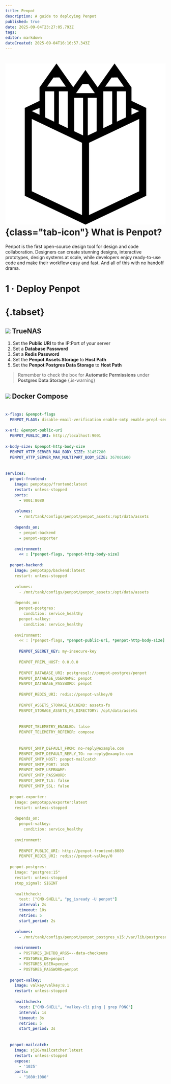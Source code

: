 ```yaml
---
title: Penpot
description: A guide to deploying Penpot
published: true
date: 2025-09-04T23:27:05.793Z
tags: 
editor: markdown
dateCreated: 2025-09-04T16:16:57.343Z
---
```


# ![](/penpot.png){class="tab-icon"} What is Penpot?


Penpot is the first open-source design tool for design and code collaboration. Designers can create stunning designs, interactive prototypes, design systems at scale, while developers enjoy ready-to-use code and make their workflow easy and fast. And all of this with no handoff drama.


# 1 · Deploy Penpot
# {.tabset}
## <img src="/truenas.png" class="tab-icon"> TrueNAS

1. Set the **Public URI** to the IP:Port of your server
1. Set a **Database Password**
1. Set a **Redis Password**
1. Set the **Penpot Assets Storage** to **Host Path**
1. Set the **Penpot Postgres Data Storage** to **Host Path**

> Remember to check the box for **Automatic Permissions** under **Postgres Data Storage**
{.is-warning}


## <img src="/docker.png" class="tab-icon"> Docker Compose


```yaml

x-flags: &penpot-flags
  PENPOT_FLAGS: disable-email-verification enable-smtp enable-prepl-server disable-secure-session-cookies

x-uri: &penpot-public-uri
  PENPOT_PUBLIC_URI: http://localhost:9001

x-body-size: &penpot-http-body-size
  PENPOT_HTTP_SERVER_MAX_BODY_SIZE: 31457280
  PENPOT_HTTP_SERVER_MAX_MULTIPART_BODY_SIZE: 367001600


services:
  penpot-frontend:
    image: penpotapp/frontend:latest
    restart: unless-stopped
    ports:
      - 9001:8080

    volumes:
      - /mnt/tank/configs/penpot/penpot_assets:/opt/data/assets

    depends_on:
      - penpot-backend
      - penpot-exporter

    environment:
      << : [*penpot-flags, *penpot-http-body-size]

  penpot-backend:
    image: penpotapp/backend:latest
    restart: unless-stopped

    volumes:
      - /mnt/tank/configs/penpot/penpot_assets:/opt/data/assets

    depends_on:
      penpot-postgres:
        condition: service_healthy
      penpot-valkey:
        condition: service_healthy

    environment:
      << : [*penpot-flags, *penpot-public-uri, *penpot-http-body-size]

      PENPOT_SECRET_KEY: my-insecure-key

      PENPOT_PREPL_HOST: 0.0.0.0

      PENPOT_DATABASE_URI: postgresql://penpot-postgres/penpot
      PENPOT_DATABASE_USERNAME: penpot
      PENPOT_DATABASE_PASSWORD: penpot
     
      PENPOT_REDIS_URI: redis://penpot-valkey/0
      
      PENPOT_ASSETS_STORAGE_BACKEND: assets-fs
      PENPOT_STORAGE_ASSETS_FS_DIRECTORY: /opt/data/assets

    
      PENPOT_TELEMETRY_ENABLED: false
      PENPOT_TELEMETRY_REFERER: compose

     
      PENPOT_SMTP_DEFAULT_FROM: no-reply@example.com
      PENPOT_SMTP_DEFAULT_REPLY_TO: no-reply@example.com
      PENPOT_SMTP_HOST: penpot-mailcatch
      PENPOT_SMTP_PORT: 1025
      PENPOT_SMTP_USERNAME:
      PENPOT_SMTP_PASSWORD:
      PENPOT_SMTP_TLS: false
      PENPOT_SMTP_SSL: false

  penpot-exporter:
    image: penpotapp/exporter:latest
    restart: unless-stopped

    depends_on:
      penpot-valkey:
        condition: service_healthy

    environment:

      PENPOT_PUBLIC_URI: http://penpot-frontend:8080
      PENPOT_REDIS_URI: redis://penpot-valkey/0

  penpot-postgres:
    image: "postgres:15"
    restart: unless-stopped
    stop_signal: SIGINT

    healthcheck:
      test: ["CMD-SHELL", "pg_isready -U penpot"]
      interval: 2s
      timeout: 10s
      retries: 5
      start_period: 2s

    volumes:
      - /mnt/tank/configs/penpot/penpot_postgres_v15:/var/lib/postgresql/data

    environment:
      - POSTGRES_INITDB_ARGS=--data-checksums
      - POSTGRES_DB=penpot
      - POSTGRES_USER=penpot
      - POSTGRES_PASSWORD=penpot

  penpot-valkey:
    image: valkey/valkey:8.1
    restart: unless-stopped

    healthcheck:
      test: ["CMD-SHELL", "valkey-cli ping | grep PONG"]
      interval: 1s
      timeout: 3s
      retries: 5
      start_period: 3s


  penpot-mailcatch:
    image: sj26/mailcatcher:latest
    restart: unless-stopped
    expose:
      - '1025'
    ports:
      - "1080:1080"

```